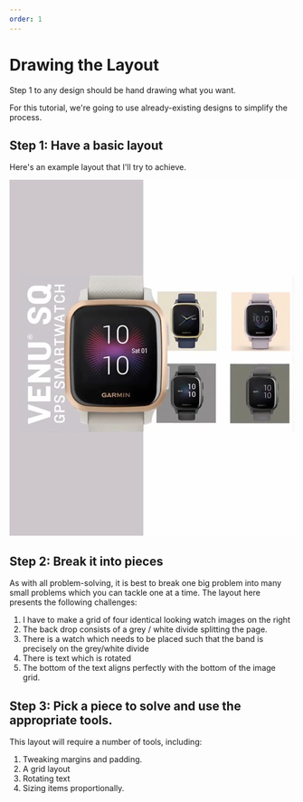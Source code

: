 ```yaml
---
order: 1
---
```


# Drawing the Layout

Step 1 to any design should be hand drawing what you want.

For this tutorial, we're going to use already-existing designs to simplify the process.

## Step 1: Have a basic layout

Here's an example layout that I'll try to achieve. 

![Watch layout](../../assets/images/garmin-ad.webp)

## Step 2: Break it into pieces

As with all problem-solving, it is best to break one big problem into many small problems which you can tackle one at a time. The layout here presents the following challenges:

1. I have to make a grid of four identical looking watch images on the right
2. The back drop consists of a grey / white divide splitting the page.
3. There is a watch which needs to be placed such that the band is precisely on the grey/white divide
4. There is text which is rotated
5. The bottom of the text aligns perfectly with the bottom of the image grid.

## Step 3: Pick a piece to solve and use the appropriate tools.

This layout will require a number of tools, including:

1. Tweaking margins and padding.
2. A grid layout
3. Rotating text
4. Sizing items proportionally.
